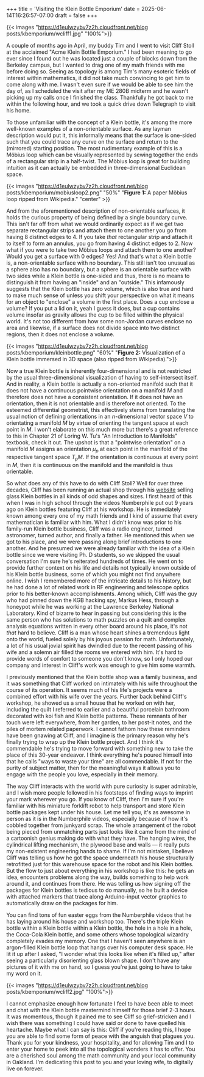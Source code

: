 +++
title = 'Visiting the Klein Bottle Emporium'
date = 2025-06-14T16:26:57-07:00
draft = false
+++

{{< images "https://d1eulwzybv7z2h.cloudfront.net/blog posts/kbemporium/wcliff1.jpg" "100%">}}

A couple of months ago in April, my buddy Tim and I went to visit Cliff Stoll at the acclaimed "Acme Klein Bottle Emporium." I had been meaning to go ever since I found out he was located just a couple of blocks down from the Berkeley campus, but I wanted to drag one of my math friends with me before doing so. Seeing as topology is among Tim's many esoteric fields of interest within mathematics, it did not take much convincing to get him to come along with me. I wasn't even sure if we would be able to see him the day of, as I scheduled the visit after my ME 280B midterm and he wasn't picking up my calls once I finished the class. Thankfully he got back to me within the following hour, and we took a quick drive down Telegraph to visit his home.

To those unfamiliar with the concept of a Klein bottle, it's among the more well-known examples of a non-orientable surface. As any layman description would put it, this informally means that the surface is one-sided such that you could trace any curve on the surface and return to the (mirrored) starting position. The most rudimentary example of this is a Möbius loop which can be visually represented by sewing together the ends of a rectangular strip in a half-twist. The Möbius loop is great for building intuition as it can actually be embedded in three-dimensional Euclidean space. 

{{< images "https://d1eulwzybv7z2h.cloudfront.net/blog posts/kbemporium/mobiusloop2.png" "50%" "**Figure 1:** A paper Möbius loop ripped from Wikipedia." "center" >}}

And from the aforementioned description of non-orientable surfaces, it holds the curious property of being defined by a single boundary curve. This isn't far off from what we would ordinarily expect as if we get two separate rectangular strips and attach them to one another you go from having 8 distinct edges to 4. If you take *that* rectangular strip and attach it to itself to form an annulus, you go from having 4 distinct edges to 2. Now what if you were to take two Möbius loops and attach them to one another? Would you get a surface with 0 edges? Yes! And that's what a Klein bottle is, a non-orientable surface with no boundary. This still isn't too unusual as a sphere also has no boundary, but a sphere is an orientable surface with two sides while a Klein bottle is one-sided and thus, there is no means to distinguish it from having an "inside" and an "outside." This infamously suggests that the Klein bottle has zero volume, which is also true and hard to make much sense of unless you shift your perspective on what it means for an object to "enclose" a volume in the first place. Does a cup enclose a volume? If you put a lid on it, yeah I guess it does, but a cup contains volume insofar as gravity allows the cup to be filled within the physical world. It's not too different from how some non-Jordan curves enclose no area and likewise, if a surface does not divide space into two distinct regions, then it does not enclose a volume.

{{< images "https://d1eulwzybv7z2h.cloudfront.net/blog posts/kbemporium/kleinbottle.png" "60%" "**Figure 2:** Visualization of a Klein bottle immersed in 3D space (also ripped from Wikipedia).">}}

Now a true Klein bottle is inherently four-dimensional and is not restricted by the usual three-dimensional visualization of having to self-intersect itself. And in reality, a Klein bottle is actually a non-oriented manifold such that it does not have a continuous pointwise orientation on a manifold $M$ and therefore does not have a consistent orientation. If it does not have an orientation, then it is not orientable and is therefore not oriented. To the esteemed differential geometrist, this effectively stems from translating the usual notion of defining orientations in an *n*-dimensional vector space $V$ to orientating a manifold $M$ by virtue of orienting the tangent space at each point in $M.$ I won't elaborate on this much more but there's a great reference to this in Chapter 21 of Loring W. Tu's "An Introduction to Manifolds" textbook, check it out. The upshot is that a "pointwise orientation" on a manifold $M$ assigns an orientation $\mu_p$ at each point in the manifold of the respective tangent space $T_pM.$ If the orientation is continuous at every point in $M$, then it is continuous on the manifold and the manifold is thus orientable. 

So what does any of this have to do with Cliff Stoll? Well for over three decades, Cliff has been running an actual shop through his [website](https://www.kleinbottle.com/) selling glass Klein bottles in all kinds of odd shapes and sizes. I first heard of this when I was in high school through the videos Numberphile put out 9 years ago on Klein bottles featuring Cliff at his workshop. He is immediately known among every one of my math friends and I kind of assume that every mathematician is familiar with him. What I didn't know was prior to his family-run Klein bottle business, Cliff was a radio engineer, turned astronomer, turned author, and finally a father. He mentioned this when we got to his place, and we were passing along brief introductions to one another. And he presumed we were already familiar with the idea of a Klein bottle since we were visiting Ph. D students, so we skipped the usual conversation I'm sure he's reiterated hundreds of times. He went on to provide further context on his life and details not typically known outside of his Klein bottle business, some of which you might not find anywhere online. I wish I remembered more of the intricate details to his history, but he had done a lot of related work in RF engineering and telescope optics prior to his better-known accomplishments. Among which, Cliff was the guy who had pinned down the KGB hacking spy, Markus Hess, through a honeypot while he was working at the Lawrence Berkeley National Laboratory. Kind of bizarre to hear in passing but considering this is the same person who has solutions to math puzzles on a quilt and complex analysis equations written in every other board around his place, it's not *that* hard to believe. Cliff is a man whose heart shines a tremendous light onto the world, fueled solely by his joyous passion for math. Unfortunately, a lot of his usual jovial spirit has dwindled due to the recent passing of his wife and a solemn air filled the rooms we entered with him. It's hard to provide words of comfort to someone you don't know, so I only hoped our company and interest in Cliff's work was enough to give him some warmth.

I previously mentioned that the Klein bottle shop was a family business, and it was something that Cliff worked on intimately with his wife throughout the course of its operation. It seems much of his life's projects were a combined effort with his wife over the years. Further back behind Cliff's workshop, he showed us a small house that he worked on with her, including the quilt I referred to earlier and a beautiful porcelain bathroom decorated with koi fish and Klein bottle patterns. These remnants of her touch were left everywhere, from her garden, to her post-it notes, and the piles of mortem related paperwork. I cannot fathom how these reminders have been gnawing at Cliff, and I imagine is the primary reason why he's finally trying to wrap up the Klein bottle project. And I think it's commendable he's trying to move forward with something new to take the place of this 30-year endeavor. I think everything he's poured himself into that he calls "ways to waste your time" are all commendable. If not for the purity of subject matter, then for the meaningful ways it allows you to engage with the people you love, especially in their memory. 

The way Cliff interacts with the world with pure curiosity is super admirable, and I wish more people followed in his footsteps of finding ways to imprint your mark wherever you go. If you know of Cliff, then I'm sure if you're familiar with his miniature forklift robot to help transport and store Klein bottle packages kept under his house. Let me tell you, it's as awesome in person as it is in the Numberphile videos, especially because of how it's cobbled together from junkyard scrap. The whole arrangement of the robot being pieced from unmatching parts just looks like it came from the mind of a cartoonish genius making do with what they have. The hanging wires, the cylindrical lifting mechanism, the plywood base and walls — it really puts my non-existent engineering hands to shame. If I'm not mistaken, I believe Cliff was telling us how he got the space underneath his house structurally retrofitted just for this warehouse space for the robot and his Klein bottles. But the flow to just about everything in his workshop is like this: he gets an idea, encounters problems along the way, builds something to help work around it, and continues from there. He was telling us how signing off the packages for Klein bottles is tedious to do manually, so he built a device with attached markers that trace along Arduino-input vector graphics to automatically draw on the packages for him.

You can find tons of fun easter eggs from the Numberphile videos that he has laying around his house and workshop too. There's the triple Klein bottle within a Klein bottle within a Klein bottle, the hole in a hole in a hole, the Coca-Cola Klein bottle, and some others whose topological wizardry completely evades my memory. One that I haven't seen anywhere is an argon-filled Klein bottle loop that hangs over his computer desk space. He lit it up after I asked, "I wonder what this looks like when it's filled up," after seeing a particularly disorienting glass blown shape. I don't have any pictures of it with me on hand, so I guess you're just going to have to take my word on it.

{{< images "https://d1eulwzybv7z2h.cloudfront.net/blog posts/kbemporium/wcliff2.jpg" "100%">}}

I cannot emphasize enough how fortunate I feel to have been able to meet and chat with the Klein bottle mastermind himself for those brief 2-3 hours. It was momentous, though it pained me to see Cliff so grief-stricken and I wish there was something I could have said or done to have quelled his heartache. Maybe what I can say is this: Cliff if you're reading this, I hope you are able to find some form of peace with the anguish that plagues you. Thank you for your kindness, your hospitality, and for allowing Tim and I to enter your home to peek into all the topological wonders it has to offer. You are a cherished soul among the math community and your local community in Oakland. I'm dedicating this post to you and your loving wife, to digitally live on forever. 